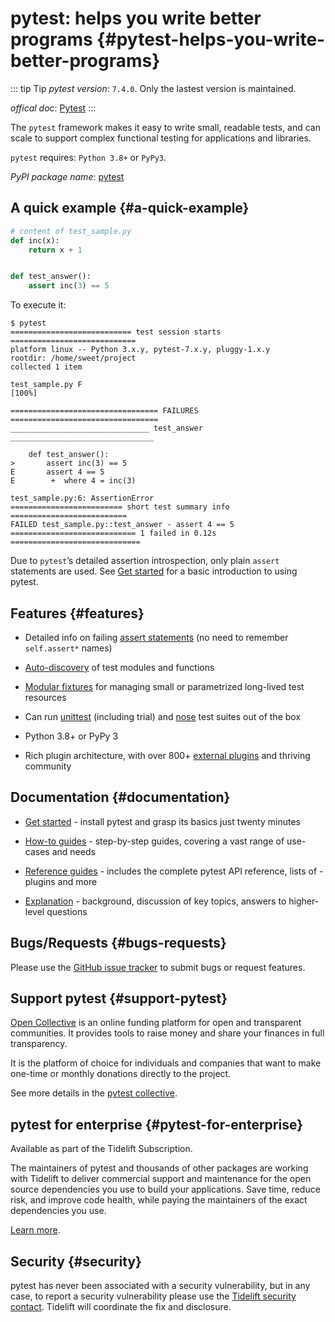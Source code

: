 # pytest: helps you write better programs {#pytest-helps-you-write-better-programs}

::: tip Tip
*pytest version*: `7.4.0`. Only the lastest version is maintained. 

*offical doc*:  [Pytest](https://docs.pytest.org/)
:::

The `pytest` framework makes it easy to write small, readable tests, and can scale to support complex functional testing for applications and libraries.

`pytest` requires: `Python 3.8+` or `PyPy3`.

*PyPI package name*: [pytest](https://pypi.org/project/pytest/)

## A quick example {#a-quick-example}

```python
# content of test_sample.py
def inc(x):
    return x + 1


def test_answer():
    assert inc(3) == 5
```

To execute it:

```shell
$ pytest
=========================== test session starts ============================
platform linux -- Python 3.x.y, pytest-7.x.y, pluggy-1.x.y
rootdir: /home/sweet/project
collected 1 item

test_sample.py F                                                     [100%]

================================= FAILURES =================================
_______________________________ test_answer ________________________________

    def test_answer():
>       assert inc(3) == 5
E       assert 4 == 5
E        +  where 4 = inc(3)

test_sample.py:6: AssertionError
========================= short test summary info ==========================
FAILED test_sample.py::test_answer - assert 4 == 5
============================ 1 failed in 0.12s =============================
```

Due to `pytest`’s detailed assertion introspection, only plain `assert` statements are used. See [Get started](/python/pytest/get_started) for a basic introduction to using pytest.

## Features {#features}

- Detailed info on failing [assert statements](/python/pytest/how_to_guides/assert#how-to-write-and-report-assertions-in-tests) (no need to remember `self.assert*` names)

- [Auto-discovery](/python/pytest/explanation/integration_practice#conventions-for-python-test-discovery) of test modules and functions

- [Modular fixtures](/python/pytest/reference_guides/fixture_reference#fixtures-reference) for managing small or parametrized long-lived test resources

- Can run [unittest](/python/pytest/how_to_guides/unittest#how-to-use-unittest-based-tests-with-pytest) (including trial) and [nose](/python/pytest/how_to_guides/nose_test#how-to-run-tests-written-for-nose) test suites out of the box

- Python 3.8+ or PyPy 3

- Rich plugin architecture, with over 800+ [external plugins](/python/pytest/reference_guides/plugin_list#plugin-list) and thriving community

## Documentation {#documentation}

- [Get started](/python/pytest/get_started) - install pytest and grasp its basics just twenty minutes

- [How-to guides](/python/pytest/how_to_guides/invoke_pytest#how-to-invoke-pytest) - step-by-step guides, covering a vast range of use-cases and needs

- [Reference guides](/python/pytest/reference_guides/fixture_reference#fixtures-reference) - includes the complete pytest API reference, lists of - plugins and more

- [Explanation](/python/pytest/explanation/anatomy#anatomy-of-a-test) - background, discussion of key topics, answers to higher-level questions

## Bugs/Requests {#bugs-requests}

Please use the [GitHub issue tracker](https://github.com/pytest-dev/pytest/issues) to submit bugs or request features.

## Support pytest {#support-pytest}

[Open Collective](https://opencollective.com/) is an online funding platform for open and transparent communities. It provides tools to raise money and share your finances in full transparency.

It is the platform of choice for individuals and companies that want to make one-time or monthly donations directly to the project.

See more details in the [pytest collective](https://opencollective.com/pytest).

## pytest for enterprise {#pytest-for-enterprise}

Available as part of the Tidelift Subscription.

The maintainers of pytest and thousands of other packages are working with Tidelift to deliver commercial support and maintenance for the open source dependencies you use to build your applications. Save time, reduce risk, and improve code health, while paying the maintainers of the exact dependencies you use.

[Learn more](https://tidelift.com/subscription/pkg/pypi-pytest?utm_source=pypi-pytest&utm_medium=referral&utm_campaign=enterprise&utm_term=repo).

## Security {#security}

pytest has never been associated with a security vulnerability, but in any case, to report a security vulnerability please use the [Tidelift security contact](https://tidelift.com/security). Tidelift will coordinate the fix and disclosure.